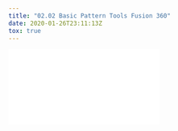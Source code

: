```yaml
---
title: "02.02 Basic Pattern Tools Fusion 360"
date: 2020-01-26T23:11:13Z
tox: true
---
```


![Link to included file content](../../../../3d-modeling/fusion-360/fusion-360-basic-pattern-tools.md)
